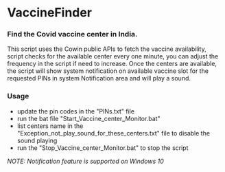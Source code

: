 # VaccineFinder

### Find the Covid vaccine center in India.

This script uses the Cowin public APIs to fetch the vaccine availability, script checks for the available center every one minute, you can adjust the frequency in the script if need to increase.
Once the centers are available, the script will show system notification on available vaccine slot for the requested PINs in system Notification area and will play a sound.

### Usage

* update the pin codes in the "PINs.txt" file
* run the bat file "Start_Vaccine_center_Monitor.bat"
* list centers name in the "Exception_not_play_sound_for_these_centers.txt" file to disable the sound playing
* run the "Stop_Vaccine_center_Monitor.bat" to stop the script

*NOTE: Notification feature is supported on Windows 10*
